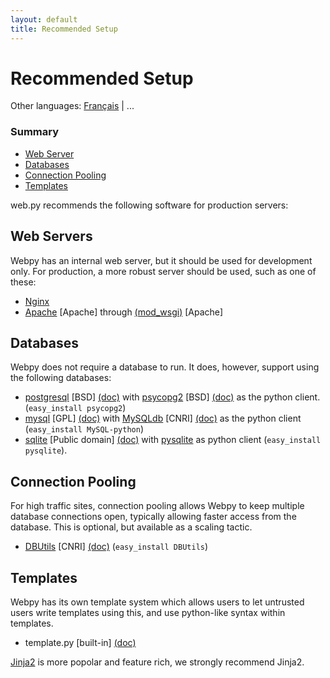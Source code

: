 ```yaml
---
layout: default
title: Recommended Setup
---
```


# Recommended Setup

Other languages: [Français](/recommended_setup/fr) | ...

### Summary

* [Web Server](#web-servers)
* [Databases](#databases)
* [Connection Pooling](#connection-pooling)
* [Templates](#templates)

web.py recommends the following software for production servers:

## Web Servers

Webpy has an internal web server, but it should be used for development only. For production, a more robust server should be used, such as one of these:

* [Nginx](https://nginx.org)
* [Apache](http://www.apache.org/) [Apache] through [(mod_wsgi)](http://code.google.com/p/modwsgi/) [Apache]

## Databases

Webpy does not require a database to run. It does, however, support using the following databases:

*  [postgresql](http://www.postgresql.org/download/) [BSD] [(doc)](http://www.postgresql.org/docs/) with [psycopg2](http://initd.org/pub/software/psycopg/) [BSD] [(doc)](http://www.initd.org/tracker/psycopg/wiki/PsycopgTwo) as the python client. (`easy_install psycopg2`)
*  [mysql](http://dev.mysql.com/downloads/mysql/5.0.html) [GPL] [(doc)](http://www.mysql.org/doc/) with [MySQLdb](http://sourceforge.net/project/showfiles.php?group_id=22307) [CNRI] [(doc)](http://mysql-python.sourceforge.net/MySQLdb.html) as the python client (`easy_install MySQL-python`)
*  [sqlite](http://www.sqlite.org/) [Public domain] [(doc)](http://www.sqlite.org/docs.html) with [pysqlite](http://code.google.com/p/pysqlite/) as python client (`easy_install pysqlite`).

## Connection Pooling

For high traffic sites, connection pooling allows Webpy to keep multiple database connections open, typically allowing faster access from the database. This is optional, but available as a scaling tactic.

*  [DBUtils](http://www.w4py.org/downloads/DBUtils/) [CNRI] [(doc)](http://www.webwareforpython.org/DBUtils/Docs/UsersGuide.html) (`easy_install DBUtils`)

## Templates

Webpy has its own template system which allows users to let untrusted users write templates using this, and use python-like syntax within templates.

*  template.py [built-in] [(doc)](/docs/0.3/templetor)

[Jinja2](https://jinja.palletsprojects.com/) is more popolar and feature rich, we strongly recommend Jinja2.
